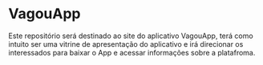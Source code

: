 # VagouApp
Este repositório será destinado ao site do aplicativo VagouApp, terá como intuito ser uma vitrine de apresentação do aplicativo e irá direcionar os interessados para baixar o App e acessar informações sobre a platafroma.

